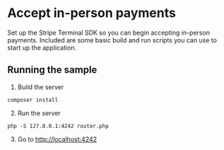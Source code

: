 # Accept in-person payments

Set up the Stripe Terminal SDK so you can begin accepting in-person payments. Included are some basic build and run scripts you can use to start up the application.

## Running the sample

1. Build the server

~~~
composer install
~~~

2. Run the server

~~~
php -S 127.0.0.1:4242 router.php
~~~

3. Go to [http://localhost:4242](http://localhost:4242)